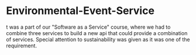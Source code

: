 # Environmental-Event-Service
t was a part of our "Software as a Service" course, where we had to combine three services to build a new api that could provide a combination of services. Special attention to sustainability was given as it was one of the requirement.
